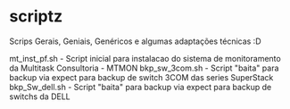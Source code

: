 # scriptz
Scrips Gerais, Geniais, Genéricos e algumas adaptações técnicas  :D

mt_inst_pf.sh - Script inicial para instalacao do sistema de monitoramento da Multitask Consultoria - MTMON
bkp_sw_3com.sh - Script "baita" para backup via expect para backup de switch 3COM das series SuperStack
bkp_Sw_dell.sh - Script "baita" para backup via expect para backup de switchs da DELL 
